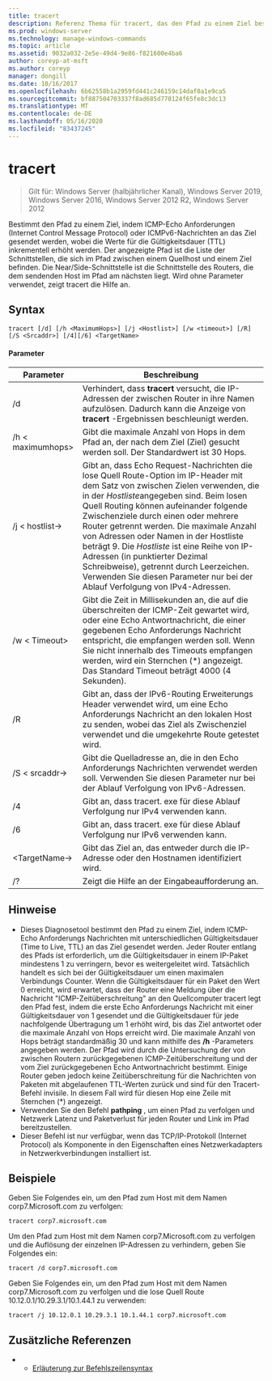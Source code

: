 ```yaml
---
title: tracert
description: Referenz Thema für tracert, das den Pfad zu einem Ziel bestimmt, indem ICMP-Echo Anforderungen (Internet Control Message Protocol) oder ICMPv6-Nachrichten an das Ziel gesendet werden, wobei die Werte für die Gültigkeitsdauer (Time to Live, TTL) inkrementell erhöht werden.
ms.prod: windows-server
ms.technology: manage-windows-commands
ms.topic: article
ms.assetid: 9032a032-2e5e-49d4-9e86-f821600e4ba6
author: coreyp-at-msft
ms.author: coreyp
manager: dongill
ms.date: 10/16/2017
ms.openlocfilehash: 6b62558b1a2959fd441c246159c14daf0a1e9ca5
ms.sourcegitcommit: bf887504703337f8ad685d778124f65fe8c3dc13
ms.translationtype: MT
ms.contentlocale: de-DE
ms.lasthandoff: 05/16/2020
ms.locfileid: "83437245"
---
```

# <a name="tracert"></a>tracert

> Gilt für: Windows Server (halbjährlicher Kanal), Windows Server 2019, Windows Server 2016, Windows Server 2012 R2, Windows Server 2012

Bestimmt den Pfad zu einem Ziel, indem ICMP-Echo Anforderungen (Internet Control Message Protocol) oder ICMPv6-Nachrichten an das Ziel gesendet werden, wobei die Werte für die Gültigkeitsdauer (TTL) inkrementell erhöht werden. Der angezeigte Pfad ist die Liste der Schnittstellen, die sich im Pfad zwischen einem Quellhost und einem Ziel befinden. Die Near/Side-Schnittstelle ist die Schnittstelle des Routers, die dem sendenden Host im Pfad am nächsten liegt. Wird ohne Parameter verwendet, zeigt tracert die Hilfe an.

## <a name="syntax"></a>Syntax
```
tracert [/d] [/h <MaximumHops>] [/j <Hostlist>] [/w <timeout>] [/R] [/S <Srcaddr>] [/4][/6] <TargetName>
```
#### <a name="parameters"></a>Parameter
|Parameter|Beschreibung|
|-------|--------|
|/d|Verhindert, dass **tracert** versucht, die IP-Adressen der zwischen Router in ihre Namen aufzulösen. Dadurch kann die Anzeige von **tracert** -Ergebnissen beschleunigt werden.|
|/h \< maximumhops>|Gibt die maximale Anzahl von Hops in dem Pfad an, der nach dem Ziel (Ziel) gesucht werden soll. Der Standardwert ist 30 Hops.|
|/j \< hostlist->|Gibt an, dass Echo Request-Nachrichten die lose Quell Route-Option im IP-Header mit dem Satz von zwischen Zielen verwenden, die in der *Hostliste*angegeben sind. Beim losen Quell Routing können aufeinander folgende Zwischenziele durch einen oder mehrere Router getrennt werden. Die maximale Anzahl von Adressen oder Namen in der Hostliste beträgt 9. Die *Hostliste* ist eine Reihe von IP-Adressen (in punktierter Dezimal Schreibweise), getrennt durch Leerzeichen. Verwenden Sie diesen Parameter nur bei der Ablauf Verfolgung von IPv4-Adressen.|
|/w \< Timeout>|Gibt die Zeit in Millisekunden an, die auf die überschreiten der ICMP-Zeit gewartet wird, oder eine Echo Antwortnachricht, die einer gegebenen Echo Anforderungs Nachricht entspricht, die empfangen werden soll. Wenn Sie nicht innerhalb des Timeouts empfangen werden, wird ein Sternchen (*) angezeigt. Das Standard Timeout beträgt 4000 (4 Sekunden).|
|/R|Gibt an, dass der IPv6-Routing Erweiterungs Header verwendet wird, um eine Echo Anforderungs Nachricht an den lokalen Host zu senden, wobei das Ziel als Zwischenziel verwendet und die umgekehrte Route getestet wird.|
|/S \< srcaddr->|Gibt die Quelladresse an, die in den Echo Anforderungs Nachrichten verwendet werden soll. Verwenden Sie diesen Parameter nur bei der Ablauf Verfolgung von IPv6-Adressen.|
|/4|Gibt an, dass tracert. exe für diese Ablauf Verfolgung nur IPv4 verwenden kann.|
|/6|Gibt an, dass tracert. exe für diese Ablauf Verfolgung nur IPv6 verwenden kann.|
|\<TargetName->|Gibt das Ziel an, das entweder durch die IP-Adresse oder den Hostnamen identifiziert wird.|
|/?|Zeigt die Hilfe an der Eingabeaufforderung an.|

## <a name="remarks"></a>Hinweise
-   Dieses Diagnosetool bestimmt den Pfad zu einem Ziel, indem ICMP-Echo Anforderungs Nachrichten mit unterschiedlichen Gültigkeitsdauer (Time to Live, TTL) an das Ziel gesendet werden. Jeder Router entlang des Pfads ist erforderlich, um die Gültigkeitsdauer in einem IP-Paket mindestens 1 zu verringern, bevor es weitergeleitet wird. Tatsächlich handelt es sich bei der Gültigkeitsdauer um einen maximalen Verbindungs Counter. Wenn die Gültigkeitsdauer für ein Paket den Wert 0 erreicht, wird erwartet, dass der Router eine Meldung über die Nachricht "ICMP-Zeitüberschreitung" an den Quellcomputer tracert legt den Pfad fest, indem die erste Echo Anforderungs Nachricht mit einer Gültigkeitsdauer von 1 gesendet und die Gültigkeitsdauer für jede nachfolgende Übertragung um 1 erhöht wird, bis das Ziel antwortet oder die maximale Anzahl von Hops erreicht wird. Die maximale Anzahl von Hops beträgt standardmäßig 30 und kann mithilfe des **/h** -Parameters angegeben werden. Der Pfad wird durch die Untersuchung der von zwischen Routern zurückgegebenen ICMP-Zeitüberschreitung und der vom Ziel zurückgegebenen Echo Antwortnachricht bestimmt. Einige Router geben jedoch keine Zeitüberschreitung für die Nachrichten von Paketen mit abgelaufenen TTL-Werten zurück und sind für den Tracert-Befehl invisile. In diesem Fall wird für diesen Hop eine Zeile mit Sternchen (*) angezeigt.
-   Verwenden Sie den Befehl **pathping** , um einen Pfad zu verfolgen und Netzwerk Latenz und Paketverlust für jeden Router und Link im Pfad bereitzustellen.
-   Dieser Befehl ist nur verfügbar, wenn das TCP/IP-Protokoll (Internet Protocol) als Komponente in den Eigenschaften eines Netzwerkadapters in Netzwerkverbindungen installiert ist.

## <a name="examples"></a>Beispiele
Geben Sie Folgendes ein, um den Pfad zum Host mit dem Namen corp7.Microsoft.com zu verfolgen:
```
tracert corp7.microsoft.com
```
Um den Pfad zum Host mit dem Namen corp7.Microsoft.com zu verfolgen und die Auflösung der einzelnen IP-Adressen zu verhindern, geben Sie Folgendes ein:
```
tracert /d corp7.microsoft.com
```
Geben Sie Folgendes ein, um den Pfad zum Host mit dem Namen corp7.Microsoft.com zu verfolgen und die lose Quell Route 10.12.0.1/10.29.3.1/10.1.44.1 zu verwenden:
```
tracert /j 10.12.0.1 10.29.3.1 10.1.44.1 corp7.microsoft.com
```
## <a name="additional-references"></a>Zusätzliche Referenzen
-   - [Erläuterung zur Befehlszeilensyntax](command-line-syntax-key.md)
